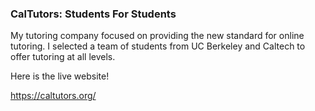 ### CalTutors: Students For Students
My tutoring company focused on providing the new standard for online tutoring. I selected a team of students from UC Berkeley and Caltech to offer tutoring at all levels.

Here is the live website!

https://caltutors.org/
